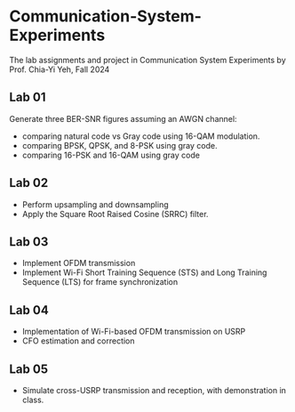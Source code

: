# Communication-System-Experiments
The lab assignments and project in Communication System Experiments by Prof. Chia-Yi Yeh, Fall 2024

## Lab 01
Generate three BER-SNR figures assuming an AWGN channel:
- comparing natural code vs Gray code using 16-QAM modulation.
- comparing BPSK, QPSK, and 8-PSK using gray code.
- comparing 16-PSK and 16-QAM using gray code

## Lab 02
- Perform upsampling and downsampling
- Apply the Square Root Raised Cosine (SRRC) filter.

## Lab 03
- Implement OFDM transmission
- Implement Wi-Fi Short Training Sequence (STS) and Long Training Sequence (LTS) for frame synchronization

## Lab 04
- Implementation of Wi-Fi-based OFDM transmission on USRP
- CFO estimation and correction

## Lab 05
- Simulate cross-USRP transmission and reception, with demonstration in class.
